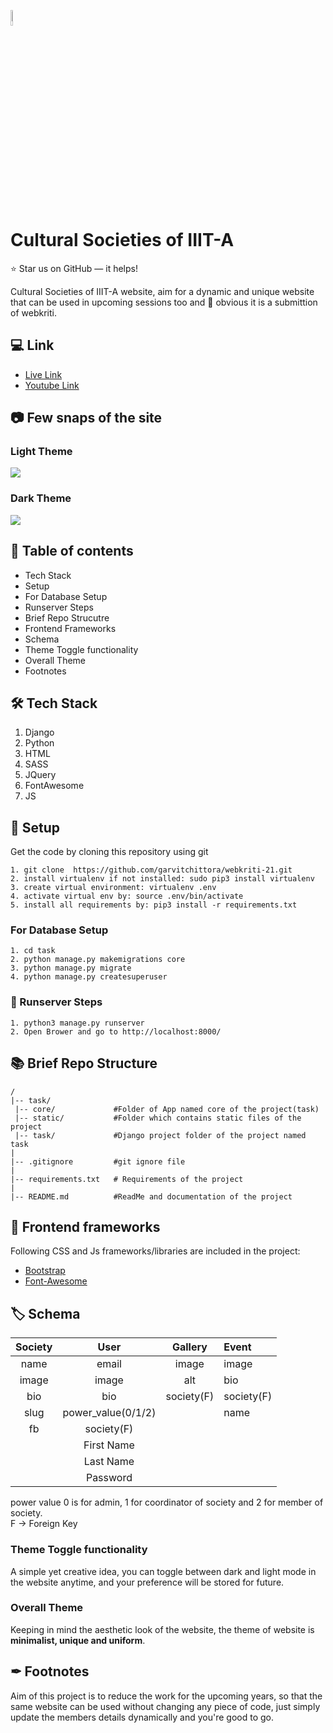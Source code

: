 <p align="left">
    <a href="#" target="_blank">
        <img width="8%" src="https://garvitchittora.live/static/image/logo/logo.png" alt="GH-logo">
    </a>
</p>

# Cultural Societies of IIIT-A
:star: Star us on GitHub — it helps!
<br/>

Cultural Societies of IIIT-A website, aim for a dynamic and unique website that can be used in upcoming sessions too and 🙈 obvious it is a submittion of webkriti.

## 💻 Link
- [Live Link](https://garvitchittora.live/)
- [Youtube Link](https://www.youtube.com/watch?v=TMmzj1Ttb5A)

## 📷 Few snaps of the site
### Light Theme
![](https://i.ibb.co/tM7m7Rt/Screenshot-from-2021-04-10-21-27-51.png)

### Dark Theme

![](https://i.ibb.co/gWkkFw2/Screenshot-from-2021-04-10-21-27-39.png)

## 🧾 Table of contents
- Tech Stack
- Setup
- For Database Setup
- Runserver Steps
- Brief Repo Strucutre
- Frontend Frameworks
- Schema
- Theme Toggle functionality
- Overall Theme
- Footnotes


## 🛠 Tech Stack
1. Django
2. Python
3. HTML
4. SASS
5. JQuery
6. FontAwesome
7. JS

## 🚀 Setup
Get the code by cloning this repository using git
```
1. git clone  https://github.com/garvitchittora/webkriti-21.git
2. install virtualenv if not installed: sudo pip3 install virtualenv
3. create virtual environment: virtualenv .env
4. activate virtual env by: source .env/bin/activate
5. install all requirements by: pip3 install -r requirements.txt
```

### For Database Setup
```
1. cd task
2. python manage.py makemigrations core
3. python manage.py migrate
4. python manage.py createsuperuser
````

### 🧩 Runserver Steps
```
1. python3 manage.py runserver
2. Open Brower and go to http://localhost:8000/
```

## 📚 Brief Repo Structure
```
/
|-- task/			
 |-- core/             #Folder of App named core of the project(task)
 |-- static/           #Folder which contains static files of the project
 |-- task/             #Django project folder of the project named task
|
|-- .gitignore         #git ignore file
| 
|-- requirements.txt   # Requirements of the project
| 
|-- README.md          #ReadMe and documentation of the project
```

## 🎈 Frontend frameworks
Following CSS and Js frameworks/libraries are included in the project:
- [Bootstrap](https://getbootstrap.com/)
- [Font-Awesome](https://fontawesome.com/6?next=%2F)

## 🏷 Schema
| Society            |  User                |   Gallery         |     Event        |
|:------------------:|:--------------------:|:-----------------:|:-----------------|
| name               |  email               | image             | image            |  
| image              |  image               | alt               | bio              |
| bio                |  bio                 | society(F)        | society(F)       |
| slug               |  power_value(0/1/2)  |                   | name             |
| fb                 |  society(F)          |                   |                  |
|                    |  First Name          |                   |                  |
|                    |  Last Name           |                   |                  |
|                    |  Password            |                   |                  |

power value 0 is for admin, 1 for coordinator of society and 2 for member of society.
<br>
F   -> Foreign Key
<br>

### Theme Toggle functionality
A simple yet creative idea, you can toggle between dark and light mode in the website anytime, and your preference will be stored for future.

### Overall Theme
Keeping in mind the aesthetic look of the website, the theme of website is **minimalist, unique and uniform**.

## ✒ Footnotes
Aim of this project is to reduce the work for the upcoming years, so that the same website can be used without changing any piece of code, just simply update the members details dynamically and you're good to go.
